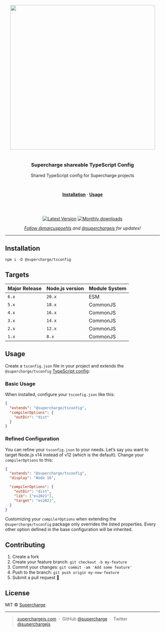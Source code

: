 <div align="center">
  <a href="https://superchargejs.com">
    <img width="471" style="max-width:100%;" src="https://superchargejs.com/images/supercharge-text.svg" />
  </a>
  <br/>
  <br/>
  <p>
    <h3>Supercharge shareable TypeScript Config</h3>
  </p>
  <p>
    Shared TypeScript config for Supercharge projects
  </p>
  <br/>
  <p>
    <a href="#installation"><strong>Installation</strong></a> ·
    <a href="#usage"><strong>Usage</strong></a>
  </p>
  <br/>
  <br/>
  <p>
    <a href="https://www.npmjs.com/package/@supercharge/tsconfig"><img src="https://img.shields.io/npm/v/@supercharge/tsconfig.svg" alt="Latest Version"></a>
    <a href="https://www.npmjs.com/package/@supercharge/tsconfig"><img src="https://img.shields.io/npm/dm/@supercharge/tsconfig.svg" alt="Monthly downloads">
  </p>
  <p>
    <em>Follow <a href="http://twitter.com/marcuspoehls">@marcuspoehls</a> and <a href="http://twitter.com/superchargejs">@superchargejs</a> for updates!</em>
  </p>
</div>

---

## Installation

```
npm i -D @supercharge/tsconfig
```


## Targets

| Major Release | Node.js version | Module System |
| ------------- | --------------- | ------------  |
| `6.x`         | `20.x`          | ESM           |
| `5.x`         | `18.x`          | CommonJS      |
| `4.x`         | `16.x`          | CommonJS      |
| `3.x`         | `14.x`          | CommonJS      |
| `2.x`         | `12.x`          | CommonJS      |
| `1.x`         | `8.x`           | CommonJS      |


## Usage
Create a `tsconfig.json` file in your project and extends the `@supercharge/tsconfig` [TypeScript config](https://www.typescriptlang.org/docs/handbook/tsconfig-json.html):

### Basic Usage
When installed, configure your `tsconfig.json` like this:

```json
{
  "extends": "@supercharge/tsconfig",
  "compilerOptions": {
    "outDir": "dist"
  }
}
```


### Refined Configuration
You can refine your `tsconfig.json` to your needs. Let’s say you want to target Node.js v14 instead of v12 (which is the default). Change your `compilerOptions` to this:

```json
{
  "extends": "@supercharge/tsconfig",
  "display": "Node 16",

  "compilerOptions": {
    "outDir": "dist",
    "lib": ["es2021"],
    "target": "es2021",
  }
}
```

Customizing your `compilerOptions` when extending the `@supercharge/tsconfig` package only overrides the listed properties. Every other option defined in the base configuration will be inherited.


## Contributing

1.  Create a fork
2.  Create your feature branch: `git checkout -b my-feature`
3.  Commit your changes: `git commit -am 'Add some feature'`
4.  Push to the branch: `git push origin my-new-feature`
5.  Submit a pull request 🚀


## License
MIT © [Supercharge](https://superchargejs.com)

---

> [superchargejs.com](https://superchargejs.com) &nbsp;&middot;&nbsp;
> GitHub [@supercharge](https://github.com/supercharge) &nbsp;&middot;&nbsp;
> Twitter [@superchargejs](https://twitter.com/superchargejs)
